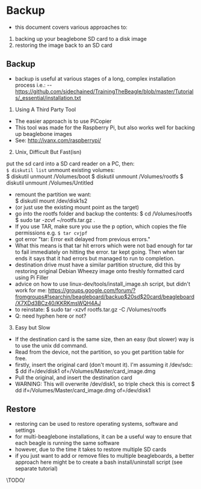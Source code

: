 # Backup

- this document covers various approaches to:
1. backing up your beaglebone SD card to a disk image
2. restoring the image back to an SD card

## Backup

- backup is useful at various stages of a long, complex installation process i.e.:
-- https://github.com/sidechained/TrainingTheBeagle/blob/master/Tutorials/_essential/installation.txt

1. Using A Third Party Tool

- The easier approach is to use PiCopier
- This tool was made for the Raspberry Pi, but also works well for backing up beaglebone images
- See: http://ivanx.com/raspberrypi/

2. Unix, Difficult But Fast(isn)

put the sd card into a SD card reader on a PC, then:  
```$ diskutil list```
unmount existing volumes:  
    $ diskutil unmount /Volumes/boot
    $ diskutil unmount /Volumes/rootfs
    $ diskutil unmount /Volumes/Untitled
- remount the partition we want:  
    $ diskutil mount /dev/disk1s2
- (or just use the existing mount point as the target)
- go into the rootfs folder and backup the contents:
    $ cd /Volumes/rootfs
    $ sudo tar -zcvf ~/rootfs.tar.gz .
- If you use TAR, make sure you use the p option, which copies the file permissions e.g. `$ tar cvjpf`
- got error "tar: Error exit delayed from previous errors."
- What this means is that tar hit errors which were not bad enough for tar to fail immediately on hitting the error. tar kept going. Then when tar ends it says that it had errors but managed to run to completion.
- destination drive must have a similar partition structure, did this by restoring original Debian Wheezy image onto freshly formatted card using Pi Filler
- advice on how to use linux-dev/tools/install_image.sh script, but didn't work for me:
https://groups.google.com/forum/?fromgroups#!searchin/beagleboard/backup$20sd$20card/beagleboard/X7XDd3BCz40/KKRKmsWQH4AJ
- to reinstate:
    $ sudo tar -xzvf rootfs.tar.gz -C /Volumes/rootfs
- Q: need hyphen here or not?

3. Easy but Slow

- If the destination card is the same size, then an easy (but slower) way is to use the unix dd command.
- Read from the device, not the partition, so you get partition table for free.
- firstly, insert the original card (don't mount it). I'm assuming it /dev/sdc:
    $ dd if=/dev/disk1 of=/Volumes/Master/card_image.dmg
- Pull the original, and insert the destination card
- WARNING: This will overwrite /dev/disk1, so triple check this is correct
    $ dd if=/Volumes/Master/card_image.dmg of=/dev/disk1

## Restore

- restoring can be used to restore operating systems, software and settings
- for multi-beaglebone installations, it can be a useful way to ensure that each beagle is running the same software
- however, due to the time it takes to restore multiple SD cards
- if you just want to add or remove files to multiple beagleboards, a better approach here might be to create a bash install/uninstall script (see separate tutorial)

\TODO/




